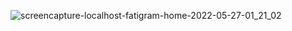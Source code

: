 
![screencapture-localhost-fatigram-home-2022-05-27-01_21_02](https://user-images.githubusercontent.com/79381313/170579566-c5deb241-ed1b-4974-8717-68fc1b020f83.png)
